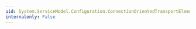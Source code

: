 ```yaml
---
uid: System.ServiceModel.Configuration.ConnectionOrientedTransportElement.TransferMode
internalonly: False
---
```

